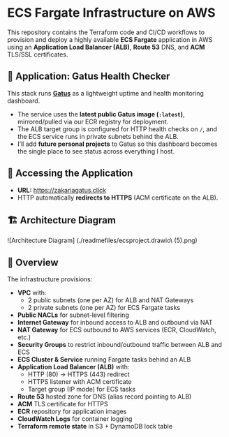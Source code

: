 # ECS Fargate Infrastructure on AWS

This repository contains the Terraform code and CI/CD workflows to provision and deploy a highly available **ECS Fargate** application in AWS using an **Application Load Balancer (ALB)**, **Route 53** DNS, and **ACM** TLS/SSL certificates.


## 🧩 Application: Gatus Health Checker

This stack runs **[Gatus](https://github.com/TwiN/gatus)** as a lightweight uptime and health monitoring dashboard.  
- The service uses the **latest public Gatus image (`:latest`)**, mirrored/pulled via our ECR registry for deployment.  
- The ALB target group is configured for HTTP health checks on `/`, and the ECS service runs in private subnets behind the ALB.  
- I’ll add **future personal projects** to Gatus so this dashboard becomes the single place to see status across everything I host.

## 🔗 Accessing the Application

- **URL:** https://zakariagatus.click  
- HTTP automatically **redirects to HTTPS** (ACM certificate on the ALB). 


## 🏗 Architecture Diagram

![Architecture Diagram] (./readmefiles/ecsproject.drawio\ \(5\).png)   

## 📜 Overview

The infrastructure provisions:

- **VPC** with:
  - 2 public subnets (one per AZ) for ALB and NAT Gateways
  - 2 private subnets (one per AZ) for ECS Fargate tasks
- **Public NACLs** for subnet-level filtering
- **Internet Gateway** for inbound access to ALB and outbound via NAT
- **NAT Gateway** for ECS outbound to AWS services (ECR, CloudWatch, etc.)
- **Security Groups** to restrict inbound/outbound traffic between ALB and ECS
- **ECS Cluster & Service** running Fargate tasks behind an ALB
- **Application Load Balancer (ALB)** with:
  - HTTP (80) → HTTPS (443) redirect
  - HTTPS listener with ACM certificate
  - Target group (IP mode) for ECS tasks
- **Route 53** hosted zone for DNS (alias record pointing to ALB)
- **ACM** TLS certificate for HTTPS
- **ECR** repository for application images
- **CloudWatch Logs** for container logging
- **Terraform remote state** in S3 + DynamoDB lock table